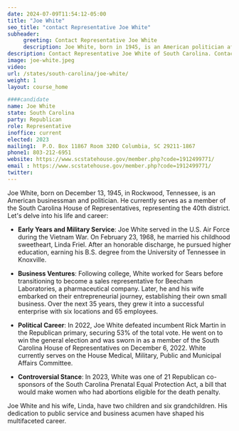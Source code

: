 ```yaml
---
date: 2024-07-09T11:54:12-05:00
title: "Joe White"
seo_title: "contact Representative Joe White"
subheader:
     greeting: Contact Representative Joe White
     description: Joe White, born in 1945, is an American politician affiliated with the Republican Party. He serves as a member of the South Carolina House of Representatives, representing District 40. He assumed office on November 14, 2022
description: Contact Representative Joe White of South Carolina. Contact information for Joe White includes email address, phone number, and mailing address.
image: joe-white.jpeg
video:
url: /states/south-carolina/joe-white/
weight: 1
layout: course_home

####candidate
name: Joe White
state: South Carolina
party: Republican
role: Representative
inoffice: current
elected: 2023
mailing1:  P.O. Box 11867 Room 320D Columbia, SC 29211-1867
phone1: 803-212-6951
website: https://www.scstatehouse.gov/member.php?code=1912499771/
email : https://www.scstatehouse.gov/member.php?code=1912499771/
twitter: 
---
```

Joe White, born on December 13, 1945, in Rockwood, Tennessee, is an American businessman and politician. He currently serves as a member of the South Carolina House of Representatives, representing the 40th district. Let's delve into his life and career:

- **Early Years and Military Service**: Joe White served in the U.S. Air Force during the Vietnam War. On February 23, 1968, he married his childhood sweetheart, Linda Friel. After an honorable discharge, he pursued higher education, earning his B.S. degree from the University of Tennessee in Knoxville.

- **Business Ventures**: Following college, White worked for Sears before transitioning to become a sales representative for Beecham Laboratories, a pharmaceutical company. Later, he and his wife embarked on their entrepreneurial journey, establishing their own small business. Over the next 35 years, they grew it into a successful enterprise with six locations and 65 employees.

- **Political Career**: In 2022, Joe White defeated incumbent Rick Martin in the Republican primary, securing 53% of the total vote. He went on to win the general election and was sworn in as a member of the South Carolina House of Representatives on December 6, 2022. White currently serves on the House Medical, Military, Public and Municipal Affairs Committee.

- **Controversial Stance**: In 2023, White was one of 21 Republican co-sponsors of the South Carolina Prenatal Equal Protection Act, a bill that would make women who had abortions eligible for the death penalty.

Joe White and his wife, Linda, have two children and six grandchildren. His dedication to public service and business acumen have shaped his multifaceted career.
